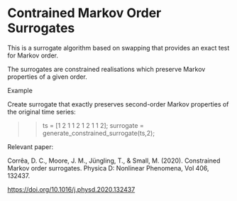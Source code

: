 # Contrained Markov Order Surrogates

This is a surrogate algorithm based on swapping that provides an exact test for Markov order. 

The surrogates are constrained realisations which preserve Markov properties of a given order. 

Example

Create surrogate that exactly preserves second-order Markov properties of
the original time series:

>> ts = [1 2 1 1 2 1 2 1 1 2];
>> surrogate = generate_constrained_surrogate(ts,2);

Relevant paper:

Corrêa, D. C., Moore, J. M., Jüngling, T., & Small, M. (2020). Constrained Markov order surrogates. Physica D: Nonlinear Phenomena, Vol 406, 132437.

https://doi.org/10.1016/j.physd.2020.132437